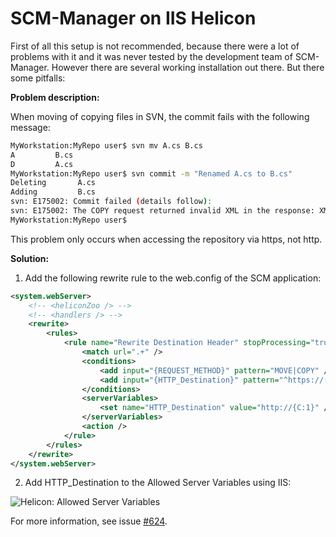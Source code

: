 # SCM-Manager on IIS Helicon
First of all this setup is not recommended, because there were a lot of problems with it and it was never tested by the development team of SCM-Manager. However there are several working installation out there. But there some pitfalls:

**Problem description:**

When moving of copying files in SVN, the commit fails with the following message:

```bash
MyWorkstation:MyRepo user$ svn mv A.cs B.cs
A         B.cs
D         A.cs
MyWorkstation:MyRepo user$ svn commit -m "Renamed A.cs to B.cs"
Deleting       A.cs
Adding         B.cs
svn: E175002: Commit failed (details follow):
svn: E175002: The COPY request returned invalid XML in the response: XML parse error at line 1: no element found (/svn/MyRepo/!svn/bc/4/A.cs)
MyWorkstation:MyRepo user$ 

```

This problem only occurs when accessing the repository via https, not http.

**Solution:**

1. Add the following rewrite rule to the web.config of the SCM application:

```xml
<system.webServer>
    <!-- <heliconZoo /> -->
    <!-- <handlers /> -->
    <rewrite>
        <rules>
            <rule name="Rewrite Destination Header" stopProcessing="true">
                <match url=".+" />
                <conditions>
                    <add input="{REQUEST_METHOD}" pattern="MOVE|COPY" />
                    <add input="{HTTP_Destination}" pattern="^https://(.+)$" />
                </conditions>
                <serverVariables>
                    <set name="HTTP_Destination" value="http://{C:1}" />
                </serverVariables>
                <action />
            </rule>
        </rules>
    </rewrite>
</system.webServer>
```

2. Add HTTP_Destination to the Allowed Server Variables using IIS:

![Helicon: Allowed Server Variables](en/screenshots/helicon-server-vars.png)

For more information, see issue [#624](https://bitbucket.org/sdorra/scm-manager/issue/624/svn-400-bad-request-on-copy-or-move-when).
